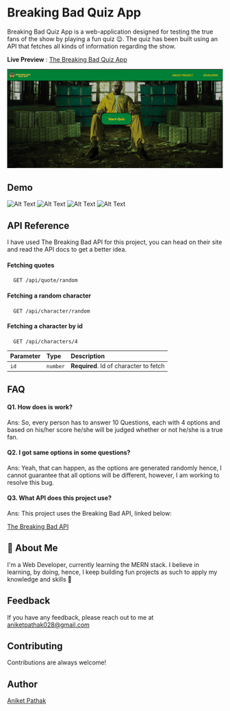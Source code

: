 
# Breaking Bad Quiz App

Breaking Bad Quiz App is a web-application 
designed for testing the true fans of the show
by playing a fun quiz 😉. The quiz has been
built using an API that fetches all kinds 
of information regarding the show.

**Live Preview** : [The Breaking Bad Quiz App](https://aniketpathak028.github.io/Breaking-Bad-Quiz-App/)

![Breaking Bad Quiz App](thumbnail.png)

## Demo

![Alt Text](https://media.giphy.com/media/oHMULS9qP0RLciJVQf/giphy.gif)
![Alt Text](https://media.giphy.com/media/okM0DctQmgK2EzItJ1/giphy.gif)
![Alt Text](https://media.giphy.com/media/GlRymCW81CXygO14pV/giphy.gif?cid=790b7611aec87927656fdec1dc62dded583e82d481fe440c&rid=giphy.gif&ct=g)
![Alt Text](https://media.giphy.com/media/NVmdgQYVJiKoPO7Pfx/giphy.gif)

## API Reference
I have used The Breaking Bad API for this
project, you can head on their site and
read the API docs to get a better idea.


#### Fetching quotes

```http
  GET /api/quote/random
```

#### Fetching a random character

```http
  GET /api/character/random
```

#### Fetching a character by id

```http
  GET /api/characters/4
```

| Parameter | Type     | Description                       |
| :-------- | :------- | :-------------------------------- |
| `id`      | `number` | **Required**. Id of character to fetch |

## FAQ

#### Q1. How does is work?

Ans: So, every person has to answer 10 Questions, each with 
4 options and based on his/her score he/she will be judged
whether or not he/she is a true fan. 

#### Q2. I got same options in some questions?

Ans: Yeah, that can happen, as the options are generated randomly
hence, I cannot guarantee that all options will be different,
however, I am working to resolve this bug.

#### Q3. What API does this project use?

Ans: This project uses the Breaking Bad API, linked below: 

[The Breaking Bad API](https://breakingbadapi.com/)

  
## 🚀 About Me
I'm a Web Developer, currently learning the
MERN stack. I believe in learning, by doing, 
hence, I keep building fun projects as 
such to apply my knowledge and skills 🙂

  
## Feedback

If you have any feedback, please reach out to me at aniketpathak028@gmail.com

  
## Contributing

Contributions are always welcome!


  
## Author

[Aniket Pathak](https://www.github.com/aniketpathak028)

  
